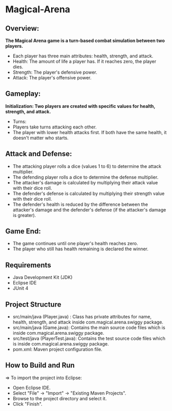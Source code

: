 # Magical-Arena

## Overview:

**The Magical Arena game is a turn-based combat simulation between two players.**
- Each player has three main attributes: health, strength, and attack.
- Health: The amount of life a player has. If it reaches zero, the player dies.
- Strength: The player's defensive power.
- Attack: The player's offensive power.

## Gameplay:

**Initialization: Two players are created with specific values for health, strength, and attack.**
- Turns:
- Players take turns attacking each other.
- The player with lower health attacks first. If both have the same health, it doesn't matter who starts.

## Attack and Defense:
- The attacking player rolls a dice (values 1 to 6) to determine the attack multiplier.
- The defending player rolls a dice to determine the defense multiplier.
- The attacker's damage is calculated by multiplying their attack value with their dice roll.
- The defender's defense is calculated by multiplying their strength value with their dice roll.
- The defender's health is reduced by the difference between the attacker's damage and the defender's defense (if the attacker's damage is greater).
## Game End:
- The game continues until one player's health reaches zero.
- The player who still has health remaining is declared the winner.

## Requirements
- Java Development Kit (JDK)
- Eclipse IDE
- JUnit 4

## Project Structure
- src/main/java (Player.java) : Class has private attributes for name, health, strength, and attack inside com.magical.arena.swiggy package.
- src/main/java (Game.java): Contains the main source code files which is inside com.magical.arena.swiggy package. 
- src/test/java (PlayerTest.java): Contains the test source code files which is inside com.magical.arena.swiggy package. 
- pom.xml: Maven project configuration file.

## How to Build and Run
=> To import the project into Eclipse:
- Open Eclipse IDE.
- Select "File" -> "Import" -> "Existing Maven Projects".
- Browse to the project directory and select it.
- Click "Finish".
